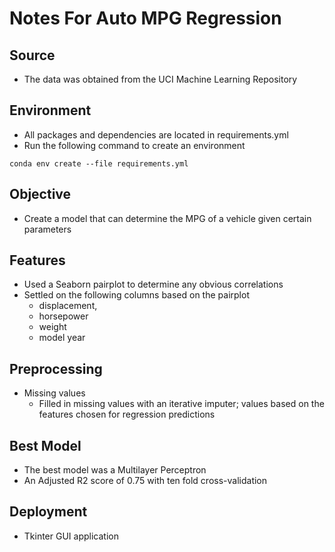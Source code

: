 # Notes For Auto MPG Regression

## Source
* The data was obtained from the UCI Machine Learning Repository

## Environment
* All packages and dependencies are located in requirements.yml
* Run the following command to create an environment
```
conda env create --file requirements.yml
```

## Objective
* Create a model that can determine the MPG of a vehicle given certain parameters

## Features
* Used a Seaborn pairplot to determine any obvious correlations
* Settled on the following columns based on the pairplot
    - displacement, 
    - horsepower
    - weight
    - model year

## Preprocessing
* Missing values
    - Filled in missing values with an iterative imputer; values based on the features chosen for regression predictions

## Best Model
* The best model was a Multilayer Perceptron
* An Adjusted R2 score of 0.75 with ten fold cross-validation

## Deployment
* Tkinter GUI application
